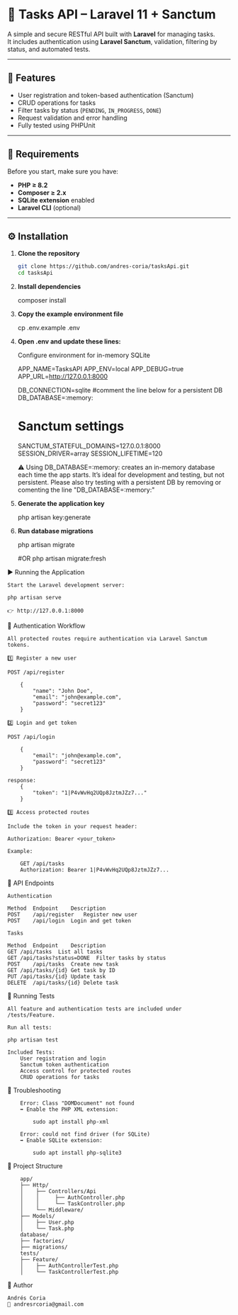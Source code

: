 # 🧩 Tasks API – Laravel 11 + Sanctum

A simple and secure RESTful API built with **Laravel** for managing tasks.  
It includes authentication using **Laravel Sanctum**, validation, filtering by status, and automated tests.

---

## 🚀 Features

- User registration and token-based authentication (Sanctum)
- CRUD operations for tasks
- Filter tasks by status (`PENDING`, `IN_PROGRESS`, `DONE`)
- Request validation and error handling
- Fully tested using PHPUnit

---

## 🧱 Requirements

Before you start, make sure you have:

- **PHP ≥ 8.2**
- **Composer ≥ 2.x**
- **SQLite extension** enabled
- **Laravel CLI** (optional)

---

## ⚙️ Installation

1. **Clone the repository**

   ```bash
   git clone https://github.com/andres-coria/tasksApi.git
   cd tasksApi

2. **Install dependencies**

    composer install

3. **Copy the example environment file**

    cp .env.example .env

4. **Open .env and update these lines:**

    Configure environment for in-memory SQLite

    APP_NAME=TasksAPI
    APP_ENV=local
    APP_DEBUG=true
    APP_URL=http://127.0.0.1:8000

    DB_CONNECTION=sqlite
    #comment the line below for a persistent DB
    DB_DATABASE=:memory:

    # Sanctum settings
    SANCTUM_STATEFUL_DOMAINS=127.0.0.1:8000
    SESSION_DRIVER=array
    SESSION_LIFETIME=120

    ⚠️ Using DB_DATABASE=:memory: creates an in-memory database each time the app starts.
    It’s ideal for development and testing, but not persistent. Please also try testing with a persistent DB by removing or comenting the line "DB_DATABASE=:memory:"

5. **Generate the application key**

    php artisan key:generate


5. **Run database migrations**

    php artisan migrate 
    
    
    #OR php artisan migrate:fresh

▶️ Running the Application

    Start the Laravel development server:

    php artisan serve

    👉 http://127.0.0.1:8000


🔐 Authentication Workflow

    All protected routes require authentication via Laravel Sanctum tokens.

    1️⃣ Register a new user

    POST /api/register

        {
            "name": "John Doe",
            "email": "john@example.com",
            "password": "secret123"
        }

    2️⃣ Login and get token

    POST /api/login

        {
            "email": "john@example.com",
            "password": "secret123"
        }

    response: 
        {
            "token": "1|P4vWvHq2UQp8JztmJZz7..."
        }

    3️⃣ Access protected routes

    Include the token in your request header:

    Authorization: Bearer <your_token>

    Example:

        GET /api/tasks
        Authorization: Bearer 1|P4vWvHq2UQp8JztmJZz7...

📡 API Endpoints

    Authentication
    
    Method	Endpoint	Description
    POST	/api/register	Register new user
    POST	/api/login	Login and get token

    Tasks

    Method	Endpoint	Description
    GET	/api/tasks	List all tasks
    GET	/api/tasks?status=DONE	Filter tasks by status
    POST	/api/tasks	Create new task
    GET	/api/tasks/{id}	Get task by ID
    PUT	/api/tasks/{id}	Update task
    DELETE	/api/tasks/{id}	Delete task
    

🧪 Running Tests

    All feature and authentication tests are included under /tests/Feature.

    Run all tests:

    php artisan test

    Included Tests:
        User registration and login
        Sanctum token authentication
        Access control for protected routes
        CRUD operations for tasks


🧰 Troubleshooting

        Error: Class "DOMDocument" not found
        ➡️ Enable the PHP XML extension:
    
            sudo apt install php-xml

        Error: could not find driver (for SQLite)
        ➡️ Enable SQLite extension:

            sudo apt install php-sqlite3


📁 Project Structure

        app/
        ├── Http/
        │    ├── Controllers/Api
        │    │     ├── AuthController.php
        │    │     └── TaskController.php
        │    └── Middleware/
        ├── Models/
        │    ├── User.php
        │    └── Task.php
        database/
        ├── factories/
        ├── migrations/
        tests/
        ├── Feature/
        │    ├── AuthControllerTest.php
        │    └── TaskControllerTest.php

👤 Author

    Andrés Coria
    📧 andresrcoria@gmail.com
